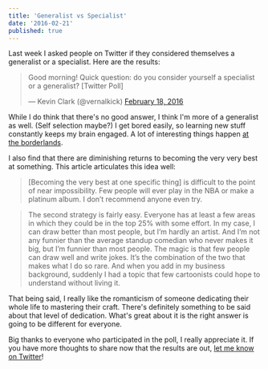 ```yaml
---
title: 'Generalist vs Specialist'
date: '2016-02-21'
published: true
---
```


Last week I asked people on Twitter if they considered themselves a generalist or a specialist. Here are the results:

<blockquote class="twitter-tweet" data-lang="en"><p lang="en" dir="ltr">Good morning! Quick question: do you consider yourself a specialist or a generalist? [Twitter Poll]</p>&mdash; Kevin Clark (@vernalkick) <a href="https://twitter.com/vernalkick/status/700311311880744960">February 18, 2016</a></blockquote> <script async src="//platform.twitter.com/widgets.js" charset="utf-8"></script>

While I do think that there's no good answer, I think I'm more of a generalist as well. (Self selection maybe?) I get bored easily, so learning new stuff constantly keeps my brain engaged. A lot of interesting things happen [at the borderlands](http://www.frankchimero.com/writing/designing-in-the-borderlands/).

I also find that there are diminishing returns to becoming the very very best at something. This article articulates this idea well:

> [Becoming the very best at one specific thing] is difficult to the point of near impossibility. Few people will ever play in the NBA or make a platinum album. I don’t recommend anyone even try.

> The second strategy is fairly easy. Everyone has at least a few areas in which they could be in the top 25% with some effort. In my case, I can draw better than most people, but I’m hardly an artist. And I’m not any funnier than the average standup comedian who never makes it big, but I’m funnier than most people. The magic is that few people can draw well and write jokes. It’s the combination of the two that makes what I do so rare. And when you add in my business background, suddenly I had a topic that few cartoonists could hope to understand without living it.

That being said, I really like the romanticism of someone dedicating their whole life to mastering their craft. There's definitely something to be said about that level of dedication. What's great about it is the right answer is going to be different for everyone.

Big thanks to everyone who participated in the poll, I really appreciate it. If you have more thoughts to share now that the results are out, [let me know on Twitter](http://twitter.com/vernalkick)!